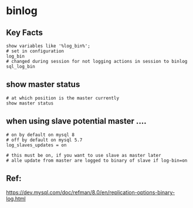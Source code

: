 # binlog 

## Key Facts 

```
show variables like '%log_bin%';
# set in configuration 
log_bin 
# changed during session for not logging actions in session to binlog 
sql_log_bin 
```

## show master status 

```
# at which position is the master currently 
show master status 
```

## when using slave potential master .... 

```
# on by default on mysql 8 
# off by default on mysql 5.7 
log_slaves_updates = on 

# this must be on, if you want to use slave as master later
# alle update from master are logged to binary of slave if log-bin=on 
```



## Ref: 

https://dev.mysql.com/doc/refman/8.0/en/replication-options-binary-log.html

